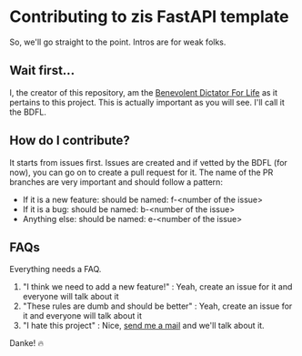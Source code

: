 # Contributing to zis FastAPI template
So, we'll go straight to the point. Intros are for weak folks.

## Wait first...
I, the creator of this repository, am the 
[Benevolent Dictator For Life](http://en.wikipedia.org/wiki/Benevolent_Dictator_for_Life) 
as it pertains to this project. This is actually important as you will see. 
I'll call it the BDFL.

## How do I contribute?
It starts from issues first. 
Issues are created and if vetted by the BDFL (for now), 
you can go on to create a pull request for it. 
The name of the PR branches are very important and should follow a pattern:
- If it is a new feature: should be named: f-\<number of the issue>
- If it is a bug: should be named: b-\<number of the issue>
- Anything else: should be named: e-\<number of the issue>

## FAQs
Everything needs a FAQ.
1. "I think we need to add a new feature!" : 
  Yeah, create an issue for it and everyone will talk about it
2. "These rules are dumb and should be better" : 
  Yeah, create an issue for it and everyone will talk about it
3. "I hate this project" : 
  Nice, [send me a mail](mailto:adeoti.15.jude@gmail.com) and we'll 
  talk about it.

Danke! 🔥
